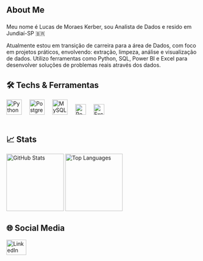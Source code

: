 <h2 align="left">About Me</h2>

###

<p align="left">Meu nome é Lucas de Moraes Kerber, sou Analista de Dados e resido em Jundiaí-SP 🇧🇷</p>

<p align="left">
 Atualmente estou em transição de carreira para a área de Dados, com foco em projetos práticos, envolvendo: extração, limpeza, análise e visualização de dados. Utilizo ferramentas como Python, SQL, Power BI e Excel para desenvolver soluções de problemas reais através dos dados.
</p>

###

<h2 align="left">🛠️ Techs & Ferramentas</h2>

<div align="left">
  <!-- Skillicons -->
  <img src="https://skillicons.dev/icons?i=py" height="40" alt="Python" />
  <img width="12" />
  <img src="https://skillicons.dev/icons?i=postgres" height="40" alt="PostgreSQL" />
  <img width="12" />
  <img src="https://skillicons.dev/icons?i=mysql" height="40" alt="MySQL" />
  <img width="12" />

  <!-- Badges -->
  <img src="https://img.shields.io/badge/Power%20BI-F2C811?style=for-the-badge&logo=powerbi&logoColor=black" height="28" alt="Power BI" />
  <img width="12" />
  <img src="https://img.shields.io/badge/Excel-217346?style=for-the-badge&logo=microsoft-excel&logoColor=white" height="28" alt="Excel" />
</div>

<br/>

<h2 align="left">📈 Stats</h2>

<div align="left">
  <img src="https://github-readme-stats.vercel.app/api?username=Lucaskerber&hide_title=false&hide_rank=false&show_icons=true&include_all_commits=true&count_private=true&disable_animations=false&theme=dark&locale=en&hide_border=false&order=1" height="150" alt="GitHub Stats" />
  <img src="https://github-readme-stats.vercel.app/api/top-langs?username=Lucaskerber&locale=en&hide_title=false&layout=compact&card_width=320&langs_count=5&theme=dark&hide_border=false&order=2" height="150" alt="Top Languages" />
</div>

###

<h2 align="left">🌐 Social Media</h2>

<div align="left">
  <a href="https://www.linkedin.com/in/lucas-kerber/" target="_blank">
    <img src="https://raw.githubusercontent.com/maurodesouza/profile-readme-generator/master/src/assets/icons/social/linkedin/default.svg" width="52" height="40" alt="LinkedIn" />
  </a>
</div>
